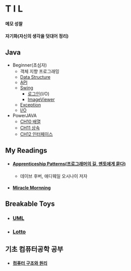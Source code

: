 
T I L
=====
#### 메모 성찰
#### 자기화(자신의 생각을 덧대어 정리)

## Java
  * Beginner(초심자)
    * 객체 지향 프로그래밍
    * [Data Structure](https://github.com/1000004/TIL/tree/main/Java/Data_Structure)
    * [API](https://github.com/1000004/TIL/tree/main/Java/API)
    * [Swing](https://github.com/1000004/TIL/tree/main/Swing)
        * [로그인](https://github.com/1000004/PERSONAL-PROJECTS/tree/project/Login)(I/O)
        * [ImageViewer](https://github.com/1000004/PERSONAL-PROJECTS/tree/project/ImageViewer)
    * [Exception](https://github.com/1000004/TIL/tree/main/Java/Exception)
    * [I/O](https://github.com/1000004/TIL/tree/main/IO#readme)
  * PowerJAVA
    * [CH10 배열](https://github.com/1000004/TLI/tree/main/Java/CH10_%EB%B0%B0%EC%97%B4)
    * [CH11 상속](https://github.com/1000004/TLI/tree/main/Java/CH11_%EC%83%81%EC%86%8D)
    * [CH12 인터페이스](https://github.com/1000004/TIL/tree/main/Java/CH12_%EC%9D%B8%ED%84%B0%ED%8E%98%EC%9D%B4%EC%8A%A4)
 ## My Readings
  * #### [Apprenticeship Patterns(프로그래머의 길, 멘토에게 묻다)](https://github.com/1000004/TIL/blob/main/ApprenticeshipPatterns.md)
      * 데이브 후버, 애디웨일 오시나이 저자
  * #### [Miracle Mornning](https://github.com/1000004/TIL/blob/main/MIRACLE_MORNNING.md)
## Breakable Toys
 * ### [UML](https://github.com/1000004/PERSONAL-PROJECTS/tree/project/star)
 * ### [Lotto](https://github.com/1000004/PERSONAL-PROJECTS/tree/project/Lotto)
## 기초 컴퓨터공학 공부
 * #### [컴퓨터 구조와 원리](https://github.com/1000004/TIL/blob/main/computer_architectur.md)

